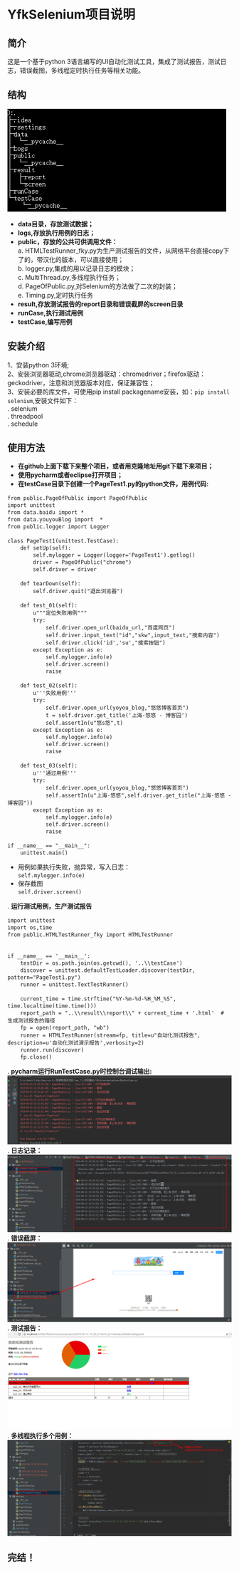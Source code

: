 # YfkSelenium项目说明
## 简介
这是一个基于python 3语言编写的UI自动化测试工具，集成了测试报告，测试日志，错误截图，多线程定时执行任务等相关功能。
## 结构
![Alt text](https://github.com/ctnyan/image/raw/master/picture/1.png)  

- **data目录，存放测试数据；**  
- **logs,存放执行用例的日志；**  
- **public，存放的公共可供调用文件：**    
a. HTMLTestRunner_fky.py为生产测试报告的文件，从网络平台直接copy下了的，带汉化的版本，可以直接使用；  
b. logger.py,集成的用以记录日志的模块；  
c. MultiThread.py,多线程执行任务；  
d. PageOfPublic.py,对Selenium的方法做了二次的封装；  
e. Timing.py,定时执行任务  
- **result,存放测试报告的report目录和错误截屏的screen目录**  
- **runCase,执行测试用例**  
- **testCase,编写用例**  

## 安装介绍
1、安装python 3环境;  
2、安装浏览器驱动,chrome浏览器驱动：chromedriver；firefox驱动：geckodriver，注意和浏览器版本对应，保证兼容性；  
3、安装必要的库文件，可使用pip install packagename安装，如：`pip install selenium`,安装文件如下：    
. selenium   
. threadpool  
. schedule  
## 使用方法 
- **在github上面下载下来整个项目，或者用克隆地址用git下载下来项目；**  
- **使用pycharm或者eclipse打开项目；**  
- **在testCase目录下创建一个PageTest1.py的python文件，用例代码:**   
```
from public.PageOfPublic import PageOfPublic
import unittest
from data.baidu import *
from data.youyouBlog import  *
from public.logger import Logger

class PageTest1(unittest.TestCase):
    def setUp(self):
        self.mylogger = Logger(logger='PageTest1').getlog()
        driver = PageOfPublic("chrome")
        self.driver = driver

    def tearDown(self):
        self.driver.quit("退出浏览器")

    def test_01(self):
        u"""定位失败用例"""
        try:
            self.driver.open_url(baidu_url,"百度网页")
            self.driver.input_text("id","skw",input_text,"搜索内容")
            self.driver.click('id','su',"搜索按钮")
        except Exception as e:
            self.mylogger.info(e)
            self.driver.screen()
            raise

    def test_02(self):
        u'''失败用例'''
        try:
            self.driver.open_url(yoyou_blog,"悠悠博客首页")
            t = self.driver.get_title('上海-悠悠 - 博客园')
            self.assertIn(u"悠s悠",t)
        except Exception as e:
            self.mylogger.info(e)
            self.driver.screen()
            raise

    def test_03(self):
        u'''通过用例'''
        try:
            self.driver.open_url(yoyou_blog,"悠悠博客首页")
            self.assertIn(u"上海-悠悠",self.driver.get_title("上海-悠悠 - 博客园"))
        except Exception as e:
            self.mylogger.info(e)
            self.driver.screen()
            raise

if __name__ == "__main__":
    unittest.main()
```
+ 用例如果执行失败，抛异常，写入日志：  
`self.mylogger.info(e)`   
+ 保存截图  
`self.driver.screen()`  

.  **运行测试用例，生产测试报告**  
```
import unittest
import os,time
from public.HTMLTestRunner_fky import HTMLTestRunner


if __name__ == '__main__':
    testDir = os.path.join(os.getcwd(), '..\\testCase')
    discover = unittest.defaultTestLoader.discover(testDir, pattern="PageTest1.py")
    runner = unittest.TextTestRunner()

    current_time = time.strftime("%Y-%m-%d-%H_%M_%S", time.localtime(time.time()))
    report_path = "..\\result\\report\\" + current_time + '.html'  # 生成测试报告的路径
    fp = open(report_path, "wb")
    runner = HTMLTestRunner(stream=fp, title=u"自动化测试报告", description=u'自动化测试演示报告',verbosity=2)
    runner.run(discover)
    fp.close()
```

. **pycharm运行RunTestCase.py时控制台调试输出:**   
![Alt text](https://github.com/ctnyan/image/raw/master/运行用例控制台输出运行日志信息.png)  
. **日志记录：**  
![Alt text](https://github.com/ctnyan/image/raw/master/日志生成.png)   
. **错误截屏：**   
![Alt text](https://github.com/ctnyan/image/raw/master/错误截屏.png)   
. **测试报告：**  
![Alt text](https://github.com/ctnyan/image/raw/master/测试报告.png)   
. **多线程执行多个用例：**    
![Alt text](https://github.com/ctnyan/image/raw/master/多线程执行用例.png)   

## 完结！
    


